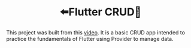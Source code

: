 <h1 align="center">⬅️Flutter CRUD🎯️</h1>

<p>
  This project was built from this <a href="https://www.youtube.com/watch?v=ViahqKZzZ7Y">video</a>. It is a basic CRUD app intended to practice the fundamentals of Flutter using Provider to manage data.
<p>